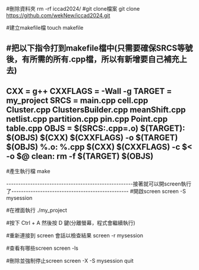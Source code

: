 #刪除資料夾
rm -rf iccad2024/
#git clone檔案
git clone https://github.com/wekNew/iccad2024.git

#建立makefile檔
touch makefile

#把以下指令打到makefile檔中(只需要確保SRCS等號後，有所需的所有.cpp檔，所以有新增要自己補充上去)
---------------------------------------------------------------------------------------------------------------------------------------
CXX = g++
CXXFLAGS = -Wall -g
TARGET = my_project 
SRCS = main.cpp cell.cpp Cluster.cpp ClustersBuilder.cpp meanShift.cpp netlist.cpp partition.cpp pin.cpp Point.cpp table.cpp
OBJS = $(SRCS:.cpp=.o)
$(TARGET): $(OBJS)
	$(CXX) $(CXXFLAGS) -o $(TARGET) $(OBJS)
%.o: %.cpp
	$(CXX) $(CXXFLAGS) -c $< -o $@
clean:
	rm -f $(TARGET) $(OBJS)
------------------------------------------------------------------------------------------------------------------------------------------

#產生執行檔
make


-----------------------------------------------------接著就可以開screen執行了-------------------------------------------------
#開啟screen
screen -S mysession

#在裡面執行
./my_project

#按下 Ctrl + A 然後按 D 鍵(分離螢幕，程式會繼續執行)

#重新連接到 screen 會話以檢查結果
screen -r mysession

#查看有哪些screen
screen -ls

#刪除並強制停止screen
screen -X -S mysession quit
